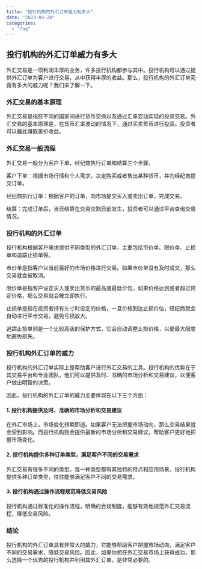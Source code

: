 ```yaml
---
title: "投行机构的外汇订单威力有多大"
date: "2023-03-28"
categories: 
  - "faq"
---
```


## 投行机构的外汇订单威力有多大

外汇交易是一项利润丰厚的业务，许多投行机构都参与其中。投行机构可以通过提供外汇订单为客户进行交易，从中获得丰厚的收益。那么，投行机构的外汇订单究竟有多大的威力呢？我们来了解一下。

### 外汇交易的基本原理

外汇交易是指在不同的国家间进行货币交换以及通过汇率变动实现的投资交易。外汇交易的基本原理是，在货币汇率波动的情况下，通过买卖货币进行投资。投资者可以藉此赚取差价收益。

### 外汇交易一般流程

外汇交易一般分为客户下单、经纪商执行订单和结算三个步骤。

客户下单：根据市场行情和个人需求，决定购买或者售出某种货币，并向经纪商提交订单。

经纪商执行订单：根据客户的订单，向市场提交买入或卖出订单，完成交易。

结算：完成订单后，当日结算在交易交割日前发生，投资者可以通过平台查询交易情况。

### 投行机构的外汇订单

投行机构根据客户需求提供不同类型的外汇订单，主要包括市价单、限价单、止损单和追踪止损单等。

市价单是指客户以当前最好的市场价格进行交易。如果市价单没有及时成交，那么交易就会被取消。

限价单是指客户设定买入或卖出货币的最高或最低价位。如果价格达到或者超过预定价格，那么交易就会被立即执行。

止损单是指在投资者持有头寸时设定的价格，一旦价格到达止损价位，经纪商就会自动进行平仓交易，避免亏损放大。

追踪止损单则是一个比较高级的保护方式，它会自动调整止损价格，以便最大限度地避免损失。

### 投行机构外汇订单的威力

投行机构的外汇订单实际上是帮助客户进行外汇交易的工具。投行机构的优势在于其交易平台和专业团队，他们可以提供及时、准确的市场分析和交易建议，以便客户做出明智的决策。

因此，投行机构的外汇订单的威力主要体现在以下三个方面：

#### 1\. 投行机构提供及时、准确的市场分析和交易建议

在外汇市场上，市场变化转瞬即逝。如果客户无法把握市场动向，那么交易结果就会受到影响。而投行机构则会提供最新的市场分析和交易建议，帮助客户更好地把握市场变化。

#### 2\. 投行机构提供多种订单类型，满足客户不同的交易需求

外汇交易有很多不同的类型。每一种类型都有其独特的特点和应用场景。投行机构提供多种订单类型，往往能够满足客户不同的交易需求。

#### 3\. 投行机构通过操作流程规范降低交易风险

投行机构通过标准化的操作流程，明确的合规制度，能够有效地规范外汇交易流程，降低交易风险。

### 结论

投行机构的外汇订单具有非常大的威力，它能够帮助客户把握市场动向，满足客户不同的交易需求，降低交易风险。因此，如果你想在外汇交易市场上获得成功，那么选择一个优秀的投行机构并利用其外汇订单，是非常必要的。
